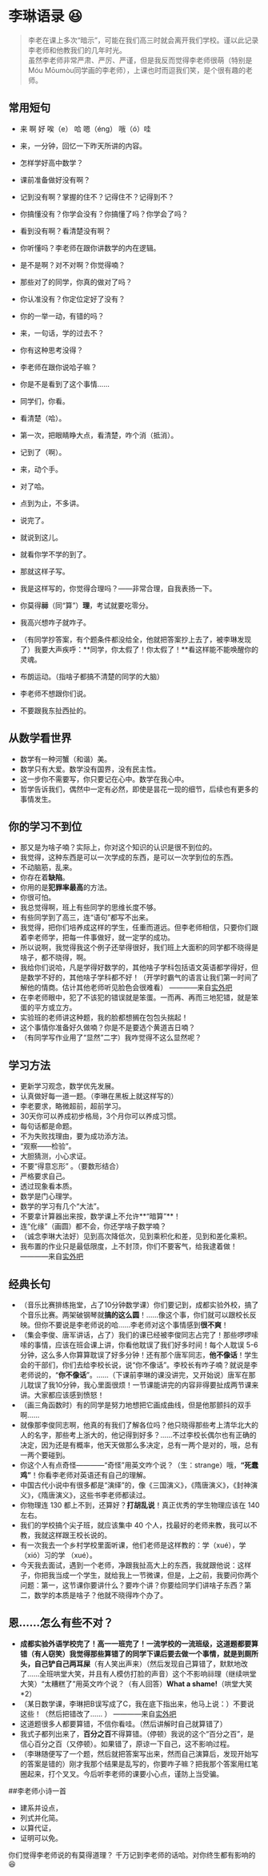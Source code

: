 # 李琳语录 :laughing:

> 李老在课上多次“暗示”，可能在我们高三时就会离开我们学校。谨以此记录李老师和他教我们的几年时光。  
> 虽然李老师非常严肃、严厉、严谨，但是我反而觉得李老师很萌（特别是Móu Mōumòu同学画的李老师），上课也时而逗我们笑，是个很有趣的老师。

## 常用短句

* 来 啊 好 唉（e） 哈 嗯（éng） 哦（ó）哇

* 来，一分钟，回忆一下昨天所讲的内容。

* 怎样学好高中数学？
* 课前准备做好没有啊？
* 记到没有啊？掌握的住不？记得住不？记得到不？
* 你搞懂没有？你学会没有？你搞懂了吗？你学会了吗？
* 看到没有啊？看清楚没有啊？
* 你听懂吗？李老师在跟你讲数学的内在逻辑。
* 是不是啊？对不对啊？你觉得喃？
* 那些对了的同学，你真的做对了吗？
* 你认准没有？你定位定好了没有？
* 你的一举一动，有错的吗？
* 来，一句话，学的过去不？
* 你有这种思考没得？
* 李老师在跟你说哈子嘛？
* 你是不是看到了这个事情……

* 同学们，你看。
* 看清楚（哈）。
* 第一次，把眼睛睁大点，看清楚，咋个消（抵消）。
* 记到了（啊）。
* 来，动个手。
* 对了哈。
* 点到为止，不多讲。
* 说完了。
* 就说到这儿。
* 就看你学不学的到了。
* 那就这样子写。
* 我是这样写的，你觉得合理吗？——非常合理，自我表扬一下。
* 你莫得**祘**（同“算”）**理**，考试就要吃零分。
* 我高兴想咋子就咋子。
* （有同学抄答案，有个题条件都没给全，他就把答案抄上去了，被李琳发现了）我要大声疾呼：**同学，你太假了！你太假了！**看这样能不能唤醒你的灵魂。
* 布朗运动。（指啥子都搞不清楚的同学的大脑）
* 李老师不想跟你们说。
* 不要跟我东扯西扯的。

## 从数学看世界

* 数学有一种河蟹（和谐）美。
* 数学只有大爱。数学没有国界，没有民主性。
* 这一步你不需要写，你只要记在心中。数学在我心中。
* 哲学告诉我们，偶然中一定有必然，即使是昙花一现的细节，后续也有更多的事情发生。

## 你的学习不到位

* 那又是为啥子喃？实际上，你对这个知识的认识是很不到位的。
* 我觉得，这种东西是可以一次学成的东西，是可以一次学到位的东西。
* 不动脑筋，乱来。
* 你存在着**缺陷**。
* 你用的是**犯罪率最高**的方法。
* 你很可怕。
* 我总觉得啊，班上有些同学的思维长度不够。
* 有些同学到了高三，连“语句”都写不出来。
* 我觉得，把你们培养成这样的学生，任重而道远。但李老师相信，只要你们跟着李老师学，把每一件事做好，就一定学的成功。
* 所以说啊，我觉得我这个例子还举得很好，我们班上大面积的同学都不晓得是啥子，都不晓得，啊。
* 我给你们说哈，凡是学得好数学的，其他啥子学科包括语文英语都学得好，但是数学不好的，其他啥子学科都不好！（开学时霸气的语言让我们第一时间了解他的情商。估计其他老师听见脸色会很难看） ————来自[实外吧](http://tieba.baidu.com/p/644573309?pid=6699837154&cid=0#6699837154)
* 在李老师眼中，犯了不该犯的错误就是笨蛋。一而再、再而三地犯错，就是笨蛋的平方或立方。
* 实验班的老师讲这种题，我的脸都想搁在包包头揣起！
* 这个事情你准备好久做喃？你是不是要选个黄道吉日喃？
* （有同学写作业用了“显然”二字）我咋觉得不这么显然呢？

## 学习方法

* 更新学习观念，数学优先发展。
* 认真做好每一道一题。（李琳在黑板上就这样写的）
* 李老要求，略微超前，超前学习。
* 30天你可以养成初步格局，3个月你可以养成习惯。
* 每句话都是命题。
* 不为失败找理由，要为成功添方法。
* “观察——检验”。
* 大胆猜测，小心求证。
* 不要“得意忘形” 。（要数形结合）
* 严格要求自己。
* 透过现象看本质。
* 数学是门心理学。
* 数学的学习有几个“大法”。
* 不要拿计算器出来按，数学课上不允许**“暗算”**！
* 连“化缘”（画圆）都不会，你还学啥子数学喃？
* （诚念李琳大法好）见到高次降低次，见到乘积化和差，见到和差化乘积。
* 我布置的作业只是最低限度，上不封顶，你们不要客气，给我逮着做！ ————来自[实外吧](http://tieba.baidu.com/p/644573309?pid=6699837154&cid=0#6699837154)

## 经典长句

* （音乐比赛排练拖堂，占了10分钟数学课）你们要记到，成都实验外校，搞了个音乐比赛。两架破钢琴就**搞的这么圆**！……像这个事，你们就可以跟校长反映。但你不要说是李老师说的哈……李老师对这个事情感到**很不爽**！
* （集会李俊、唐军讲话，占了）我们的课已经被李俊同志占完了！那些啰啰嗦嗦的事情，应该在班会课上讲，你看他耽误了我们好多时间！每个人耽误 5-6 分钟，这么多人你算算耽误了好多分钟！还有那个唐军同志，**他不像话**！学生会的干部们，你们去给李校长说，说“你不像话”。李校长有咋子喃？就说是李老师说的，“**你不像话**”。……（下课前李琳的课没讲完，又开始说）唐军在那儿耽误了我10分钟，我心里面很烦！一节课能讲完的内容非得要扯成两节课来讲。大家都应该感到愤怒！
* （画三角函数时）有的同学是努力地想把它画成曲线，但是他那颤抖的双手啊……
* 就像那李俊同志啊，他真的有我们了解各位吗？他只晓得那些考上清华北大的人的名字，那些考上浙大的，他记得到好多？……不过李校长偶尔也有正确的决定，因为还是有概率，他天天做那么多决定，总有一两个是对的，哦，总有一两个要碰到。
* 你这个人有点奇怪————“奇怪”用英文咋个说？（生：strange）哦，**“死蠢鸡”**！你看李老师对英语还有自己的理解。
* 中国古代小说中有很多都是“演绎”的，像《三国演义》，《隋唐演义》，《封神演义》，《隋唐演义》，这些书李老师都读过。
* 你物理连 130 都上不到，还算好？**打胡乱说**！真正优秀的学生物理应该在 140 左右。
* 我们的学校搞个尖子班，就应该集中 40 个人，找最好的老师来教，我可以不教，我就这样跟王校长说的。
* 有一次我去一个乡村学校里面听课，他们老师是这样教的：学（xué），学（xió）习的学 （xué）。
* 今天我去面试，遇到一个老师，净跟我扯高大上的东西，我就跟他说：这样子，你把我当成一个学生，就给我上一节微课，但是，上之前，我要问你两个问题：第一，这节课你要讲什么？要咋个讲？你要给同学们讲啥子东西？第二，数学的本质是啥子？他就不晓得咋个办了。

## 恩……怎么有些不对？

* **成都实验外语学校完了！高一一班完了！**一流学校的一流班级，这道题都要算错（有人窃笑）我觉得那些算错了的同学下课后要去做一个事情，就是到厕所头，自己**铲自己两耳屎**（有人笑出声来）（然后发现自己算错了，默默地改了……全班哄堂大笑，并且有人模仿打脸的声音）这个不影响祘理（继续哄堂大笑）“太糟糕了”用英文咋个说？（有人回答）**What a shame!**（哄堂大笑*2）
* （某日数学课，李琳把B误写成了C，我在底下指出来，他马上说：）不要说这些！（然后把错改了…… ）  ————来自[实外吧](http://tieba.baidu.com/p/644573309?pid=6699837154&cid=0#6699837154)
* 这道题很多人都要算错，不信你看哇。（然后讲解时自己就算错了）
* 我式子都列出来了，**百分之百**不得算错。（停顿）我说的这个“百分之百”，是信心百分之百（又停顿）。如果错了，原谅一下自己，这不影响过程。
* （李琳随便写了一个题，然后就把答案写出来，然而自己演算后，发现开始写的答案是错的）刚才我那个结果是乱写的，你要咋子嘛？把我那个答案用红笔圈起来，打个叉叉。今后听李老师的课要小心点，谨防上当受骗。

##李老师小诗一首
* 建系并设点，
* 列式并化简。
* 以算代证，
* 证明可以免。


你们觉得李老师说的有莫得道理？
千万记到李老师的话哈。对你终生都有影响的:laughing: